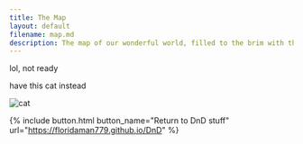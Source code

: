 ```yaml
---
title: The Map
layout: default
filename: map.md
description: The map of our wonderful world, filled to the brim with things to kill
---
```


lol, not ready

have this cat instead

<img src="https://thecatapi.com/api/images/get?format=src&type=gif" alt="cat">

{% include button.html button_name="Return to DnD stuff" url="https://floridaman779.github.io/DnD" %}